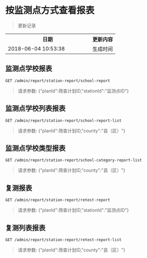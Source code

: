 # 按监测点方式查看报表

> 更新记录

<table>
    <tr>
        <th style="width:250px;">日期</th>
        <th>更新内容</th>
    </tr>
    <tr>
        <td>2018-06-04 10:53:38</td>
        <td>生成时间</td>
    </tr>
</table>

## 监测点学校报表

```
GET /admin/report/station-report/school-report
```

> 请求参数: {"planId":筛查计划ID,"stationId":"监测点ID"}

## 监测点学校列表报表

```
GET /admin/report/station-report/school-report-list
```

> 请求参数: {"planId":筛查计划ID,"county":"县（区）"}

## 监测点学校类型报表

```
GET /admin/report/station-report/school-category-report-list
```

> 请求参数: {"planId":筛查计划ID,"county":"县（区）"}


## 复测报表

```
GET /admin/report/station-report/retest-report
```

> 请求参数: {"planId":筛查计划ID,"stationId":"监测点ID"}

## 复测列表报表

```
GET /admin/report/station-report/retest-report-list
```

> 请求参数: {"planId":筛查计划ID,"county":"县（区）"}